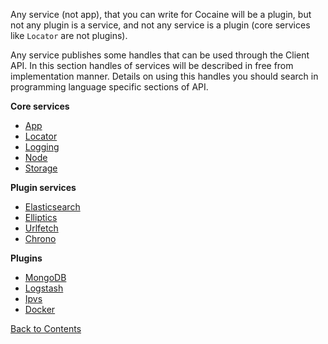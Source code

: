 Any service (not app), that you can write for Cocaine will be a plugin, but not any plugin is a service, and not any service is a plugin (core services like `Locator` are not plugins).

Any service publishes some handles that can be used through the Client API. In this section handles of services will be described in free from implementation manner. Details on using this handles you should search in programming language specific sections of API.

**Core services**

  * [App](services-and-plugins-app.md)
  * [Locator](services-and-plugins-locator.md)
  * [Logging](services-and-plugins-logging.md)
  * [Node](services-and-plugins-node.md)
  * [Storage](services-and-plugins-storage.md)

**Plugin services**

  * [Elasticsearch](services-and-plugins-elasticsearch.md)
  * [Elliptics](services-and-plugins-elliptics.md)
  * [Urlfetch](services-and-plugins-urlfetch.md)
  * [Chrono](services-and-plugins-chrono.md)

**Plugins**

  * [MongoDB](services-and-plugins-mongodb.md)
  * [Logstash](services-and-plugins-logstash.md)
  * [Ipvs](services-and-plugins-ipvs.md)
  * [Docker](services-and-plugins-docker.md)

[Back to Contents](contents.md)
